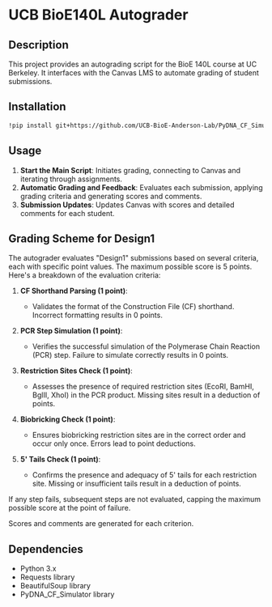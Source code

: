 
# UCB BioE140L Autograder

## Description
This project provides an autograding script for the BioE 140L course at UC Berkeley. It interfaces with the Canvas LMS to automate grading of student submissions.

## Installation
```bash
!pip install git+https://github.com/UCB-BioE-Anderson-Lab/PyDNA_CF_Simulator.git
```

## Usage
1. **Start the Main Script**: Initiates grading, connecting to Canvas and iterating through assignments.
2. **Automatic Grading and Feedback**: Evaluates each submission, applying grading criteria and generating scores and comments.
3. **Submission Updates**: Updates Canvas with scores and detailed comments for each student.

## Grading Scheme for Design1

The autograder evaluates "Design1" submissions based on several criteria, each with specific point values. The maximum possible score is 5 points. Here's a breakdown of the evaluation criteria:

1. **CF Shorthand Parsing (1 point)**: 
   - Validates the format of the Construction File (CF) shorthand. Incorrect formatting results in 0 points.
   
2. **PCR Step Simulation (1 point)**: 
   - Verifies the successful simulation of the Polymerase Chain Reaction (PCR) step. Failure to simulate correctly results in 0 points.

3. **Restriction Sites Check (1 point)**: 
   - Assesses the presence of required restriction sites (EcoRI, BamHI, BglII, XhoI) in the PCR product. Missing sites result in a deduction of points.

4. **Biobricking Check (1 point)**: 
   - Ensures biobricking restriction sites are in the correct order and occur only once. Errors lead to point deductions.

5. **5' Tails Check (1 point)**: 
   - Confirms the presence and adequacy of 5' tails for each restriction site. Missing or insufficient tails result in a deduction of points.

If any step fails, subsequent steps are not evaluated, capping the maximum possible score at the point of failure.

Scores and comments are generated for each criterion.

## Dependencies
- Python 3.x
- Requests library
- BeautifulSoup library
- PyDNA_CF_Simulator library
